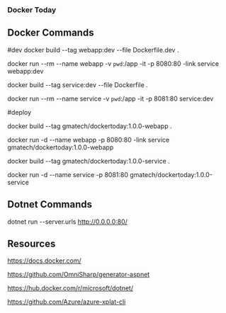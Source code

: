 ### Docker Today

## Docker Commands

#dev
docker build --tag webapp:dev --file Dockerfile.dev .

docker run --rm --name webapp -v `pwd`:/app -it -p 8080:80 -link service webapp:dev

docker build --tag service:dev --file Dockerfile .

docker run --rm --name service -v `pwd`:/app -it -p 8081:80 service:dev

#deploy

docker build --tag gmatech/dockertoday:1.0.0-webapp .

docker run -d --name webapp -p 8080:80 -link service gmatech/dockertoday:1.0.0-webapp

docker build --tag gmatech/dockertoday:1.0.0-service .

docker run -d --name service -p 8081:80 gmatech/dockertoday:1.0.0-service


## Dotnet Commands

dotnet run --server.urls http://0.0.0.0:80/


## Resources

https://docs.docker.com/

https://github.com/OmniSharp/generator-aspnet

https://hub.docker.com/r/microsoft/dotnet/

https://github.com/Azure/azure-xplat-cli